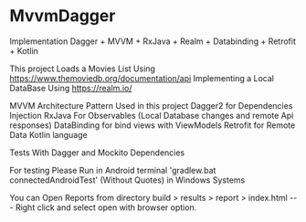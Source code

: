 # MvvmDagger

Implementation Dagger + MVVM + RxJava + Realm + Databinding + Retrofit + Kotlin

This project Loads a Movies List Using 
https://www.themoviedb.org/documentation/api
Implementing a Local DataBase Using https://realm.io/
 
 MVVM Architecture Pattern Used in this project
 Dagger2 for Dependencies Injection
 RxJava For Observables (Local Database changes and remote Api responses)
 DataBinding for bind views with ViewModels
 Retrofit for Remote Data
 Kotlin language
 
 
 
Tests With Dagger and Mockito Dependencies

For testing Please Run in Android terminal 
'gradlew.bat connectedAndroidTest' (Without Quotes) in Windows Systems

You can Open Reports from directory build > results > report > index.html --- Right click and select open with browser option.
